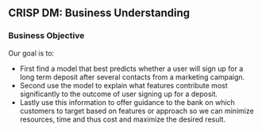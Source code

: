 ## CRISP DM: Business Understanding
### Business Objective
Our goal is to:
- First find a model that best predicts whether a user will sign up for a long term deposit after several contacts from a marketing campaign.
- Second use the model to explain what features contribute most significantly to the outcome of user signing up for a deposit.
- Lastly use this information to offer guidance to the bank on which customers to target based on features or approach so we can minimize resources, time and thus cost and maximize the desired result.
